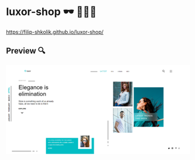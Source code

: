# luxor-shop 🕶 👟👖👚

https://filip-shkolik.github.io/luxor-shop/

## Preview :mag:
![Image alt](https://github.com/filip-shkolik/luxor-shop/blob/main/preview/preview.png)
